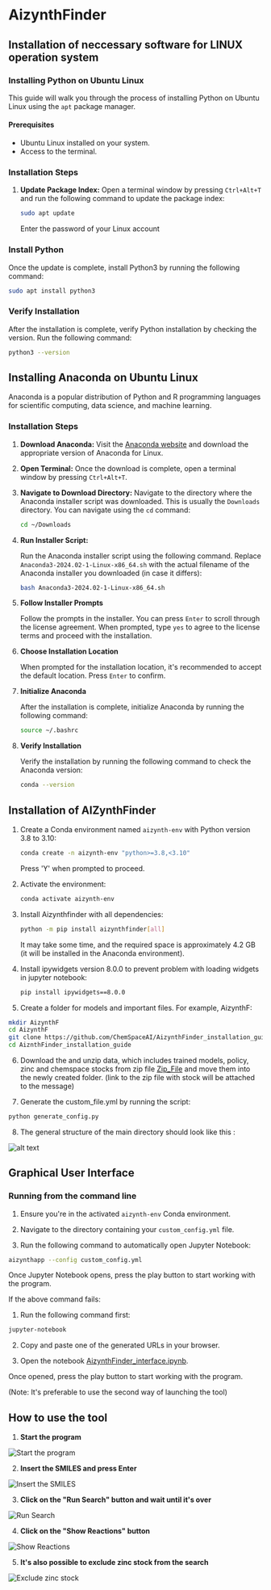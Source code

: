 # AizynthFinder
## Installation  of neccessary software for LINUX operation system

### Installing Python on Ubuntu Linux

This guide will walk you through the process of installing Python on Ubuntu Linux using the `apt` package manager.

#### Prerequisites

- Ubuntu Linux installed on your system.
- Access to the terminal.

### Installation Steps

1. **Update Package Index:**
   Open a terminal window by pressing `Ctrl+Alt+T` and run the following command to update the package index:

   ```bash
   sudo apt update 
   ```
   Enter the password of your Linux account
### Install Python

Once the update is complete, install Python3 by running  the following command:
```bash
sudo apt install python3
```
### Verify Installation

After the installation is complete, verify Python installation by checking the version. Run the following command:

```bash
python3 --version
```

## Installing Anaconda on Ubuntu Linux

Anaconda is a popular distribution of Python and R programming languages for scientific computing, data science, and machine learning.

### Installation Steps

1. **Download Anaconda:**
   Visit the [Anaconda website](https://www.anaconda.com/products/distribution) and download the appropriate version of Anaconda for Linux.

2. **Open Terminal:**
   Once the download is complete, open a terminal window by pressing `Ctrl+Alt+T`.

3. **Navigate to Download Directory:**
   Navigate to the directory where the Anaconda installer script was downloaded. This is usually the `Downloads` directory. You can navigate using the `cd` command:

   ```bash
   cd ~/Downloads
   ```
4. **Run Installer Script:**

    Run the Anaconda installer script using the following command. Replace `Anaconda3-2024.02-1-Linux-x86_64.sh` with the actual filename of the Anaconda installer you downloaded (in case it differs):

    ```bash
    bash Anaconda3-2024.02-1-Linux-x86_64.sh
    ```

5. **Follow Installer Prompts**

    Follow the prompts in the installer. You can press `Enter` to scroll through the license agreement. When prompted, type `yes` to agree to the license terms and proceed with the installation.

6. **Choose Installation Location**

    When prompted for the installation location, it's recommended to accept the default location. Press `Enter` to confirm.

7. **Initialize Anaconda**

    After the installation is complete, initialize Anaconda by running the following command:

    ```bash
    source ~/.bashrc
    ```

8. **Verify Installation**

    Verify the installation by running the following command to check the Anaconda version:

    ```bash
    conda --version
    ```


## Installation of AIZynthFinder

1. Create a Conda environment named `aizynth-env` with Python version 3.8 to 3.10:

    ```bash
    conda create -n aizynth-env "python>=3.8,<3.10"
    ```
    Press 'Y' when prompted to proceed.

2. Activate the environment:

    ```bash
    conda activate aizynth-env
    ```

3. Install Aizynthfinder with all dependencies:

    ```bash
    python -m pip install aizynthfinder[all]
    ```

    It may take some time, and the required space is approximately 4.2 GB (it will be installed in the Anaconda environment).


4. Install ipywidgets version 8.0.0 to prevent problem with loading widgets in jupyter notebook:

    ```bash
    pip install ipywidgets==8.0.0
    ```

5. Create a folder for models and important files. For example, AizynthF:

```bash
mkdir AizynthF
cd AizynthF
git clone https://github.com/ChemSpaceAI/AizynthFinder_installation_guide.git
cd AiznthFinder_installation_guide
```

6. Download the and unzip data, which includes trained models, policy, zinc and chemspace  stocks from zip file [Zip_File](data.zip) and move them into the newly created folder. (link to the zip file with stock will be attached to the message)

7. Generate the custom_file.yml by running the script:
```bash
python generate_config.py
```
8. The general structure of the main directory should look like this :

![alt text](images/image-05.png)

## Graphical User Interface

### Running from the command line

1. Ensure you're in the activated `aizynth-env` Conda environment.

2. Navigate to the directory containing your `custom_config.yml` file.

3. Run the following command to automatically open Jupyter Notebook:

```bash
aizynthapp --config custom_config.yml
```
Once Jupyter Notebook opens, press the play button to start working with the program.

If the above command fails:

1. Run the following command first:

```bash
jupyter-notebook
```
2. Copy and paste one of the generated URLs in your browser.

3. Open the notebook [AizynthFinder_interface.ipynb](AizynthFinder_interface.ipynb).

Once opened, press the play button to start working with the program.

(Note: It's preferable to use the second way of launching the tool)

## How to use the tool
1. **Start the program**

![Start the program](images/image-0.png)

2. **Insert the SMILES and press Enter**

![Insert the SMILES](images/image-1.png)

3. **Click on the "Run Search" button and wait until it's over**

![Run Search](images/image-2.png)

4. **Click on the "Show Reactions" button**

![Show Reactions](images/image-3.png)

5. **It's also possible to exclude zinc stock from the search**

![Exclude zinc stock](images/image-4.png)

##
